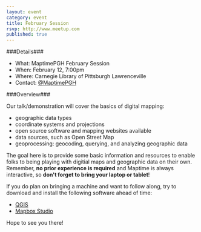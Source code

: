 ```yaml
---
layout: event
category: event
title: February Session
rsvp: http://www.meetup.com
published: true
---
```

###Details###

- What:     MaptimePGH February Session
- When:     February 12, 7:00pm
- Where:    Carnegie Library of Pittsburgh Lawrenceville
- Contact:  [@MaptimePGH](http://twitter.com/maptimePGH)

###Overview###

Our talk/demonstration will cover the basics of digital mapping:

- geographic data types
- coordinate systems and projections
- open source software and mapping websites available
- data sources, such as Open Street Map
- geoprocessing: geocoding, querying, and analyzing geographic data

The goal here is to provide some basic information and resources to enable folks to being playing with digitial maps and geographic data on their own. Remember, **no prior experience is required** and Maptime is always interactive, so **don't forget to bring your laptop or tablet**! 

If you do plan on bringing a machine and want to follow along, try to download and install the following software ahead of time:

- [QGIS](http://qgis.org/en/site/forusers/download.html)
- [Mapbox Studio](https://www.mapbox.com/mapbox-studio)

Hope to see you there!